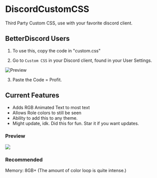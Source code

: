 # DiscordCustomCSS
Third Party Custom CSS, use with your favorite discord client.

## BetterDiscord Users
1. To use this, copy the code in "custom.css"

2. Go to ``Custom CSS`` in your Discord client, found in your User Settings.
<img src="https://cdn.discordapp.com/attachments/1093884973880193044/1126335458650116187/BD.png" alt="Preview" />

3. Paste the Code = Profit.

## Current Features
- Adds RGB Animated Text to most text
- Allows Role colors to still be seen
- Ability to add this to any theme.
- Might update, idk. Did this for fun. Star it if you want updates.

### Preview
![](preview.gif)

### Recommended 
Memory: 8GB+ (The amount of color loop is quite intense.)
